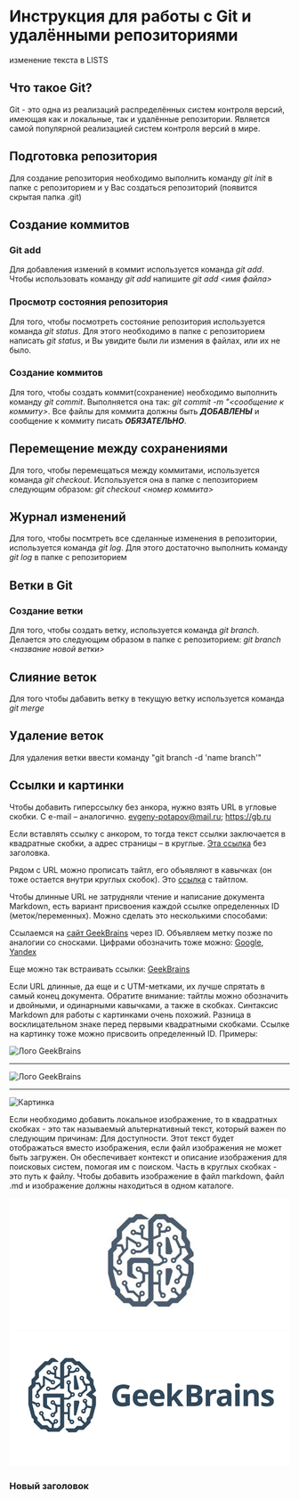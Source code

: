 # Инструкция для работы с Git и удалёнными репозиториями
изменение текста в LISTS
## Что такое Git?
Git - это одна из реализаций распределённых систем контроля версий, имеющая как и локальные, так и удалённые репозитории. Является самой популярной реализацией систем контроля версий в мире.
## Подготовка репозитория
Для создание репозитория необходимо выполнить команду *git init*  в папке с репозиторием и у Вас создаться репозиторий (появится скрытая папка .git)

## Создание коммитов

### Git add
Для добавления измений в коммит используется команда *git add*. Чтобы использовать команду *git add* напишите *git add <имя файла>*

### Просмотр состояния репозитория
Для того, чтобы посмотреть состояние репозитория используется команда *git status*. Для этого необходимо в папке с репозиторием написать *git status*, и Вы увидите были ли измения в файлах, или их не было.

### Создание коммитов
Для того, чтобы создать коммит(сохранение) необходимо выполнить команду *git commit*. Выполняется она так: *git commit -m "<сообщение к коммиту>*. Все файлы для коммита должны быть ***ДОБАВЛЕНЫ*** и сообщение к коммиту писать ***ОБЯЗАТЕЛЬНО***.

## Перемещение между сохранениями
Для того, чтобы перемещаться между коммитами, используется команда *git checkout*. Используется она в папке с пепозиторием следующим образом: *git checkout <номер коммита>*

## Журнал изменений
Для того, чтобы посмтреть все сделанные изменения в репозитории, используется команда *git log*. Для этого достаточно выполнить команду *git log* в папке с репозиторием

## Ветки в Git

### Создание ветки

Для того, чтобы создать ветку, используется команда *git branch*. Делается это следующим образом в папке с репозиторием: *git branch <название новой ветки>*

## Слияние веток

Для того чтобы дабавить ветку в текущую ветку используется команда *git merge <name branch>*

## Удаление веток
Для удаления ветки ввести команду "git branch -d 'name branch'"

## Сcылки и картинки 
Чтобы добавить гиперссылку без анкора, нужно взять URL в угловые скобки. С e-mail – аналогично.
<evgeny-potapov@mail.ru>;
<https://gb.ru>

Если вставлять ссылку с анкором, то тогда текст ссылки заключается в квадратные скобки, а адрес страницы – в круглые.
[Эта ссылка](http://gb.ru/) без заголовка.

Рядом с URL можно прописать тайтл, его объявляют в кавычках (он тоже остается внутри круглых скобок).
Это [ссылка](https://gb.ru "GeekBrains") с тайтлом.

Чтобы длинные URL не затрудняли чтение и написание документа Markdown, есть вариант присвоения каждой ссылке определенных ID (меток/переменных). 
Можно сделать это несколькими способами:

Ссылаемся на [сайт GeekBrains][GB] через ID. Объявляем метку позже по аналогии со сносками. 
Цифрами обозначить тоже можно: [Google][1], [Yandex][2]

Еще можно так встраивать ссылки: [GeekBrains] 

[GB]: https://gb.ru "Сайт GeekBrains"

[1]: google.com 'Сайт Google'

[2]: yandex.ru (Сайт «Яндекса»)

[GeekBrains]: https://gb.ru

Если URL длинные, да еще и с UTM-метками, их лучше спрятать в самый конец документа. Обратите внимание: тайтлы можно обозначить и двойными, и одинарными кавычками, а также в скобках. Синтаксис Markdown для работы с картинками очень похожий. Разница в восклицательном знаке перед первыми квадратными скобками. Ссылке на картинку тоже можно присвоить определенный ID. Примеры:

![Лого GeekBrains](https://skibl.ru/upload/brand/geekbrains-logo.jpg)

---

![Лого GeekBrains](https://skibl.ru/upload/brand/geekbrains-logo.jpg "Наш логотип")

---

![Картинка][logo]

[logo]: https://skibl.ru/upload/brand/geekbrains-logo.jpg "Наш логотип"

Если необходимо добавить локальное изображение, то в квадратных скобках - это так называемый альтернативный текст, который важен по следующим причинам:
Для доступности. Этот текст будет отображаться вместо изображения, если файл изображения не может быть загружен. Он обеспечивает контекст и описание изображения для поисковых систем, помогая им с поиском.
Часть в круглых скобках - это путь к файлу. Чтобы добавить изображение в файл markdown, файл .md и изображение должны находиться в одном каталоге. 

![GeekBrains - логотип](/logo1.jpg)
![GeekBrains - логотип](/geekbrains.png)

### Новый заголовок 